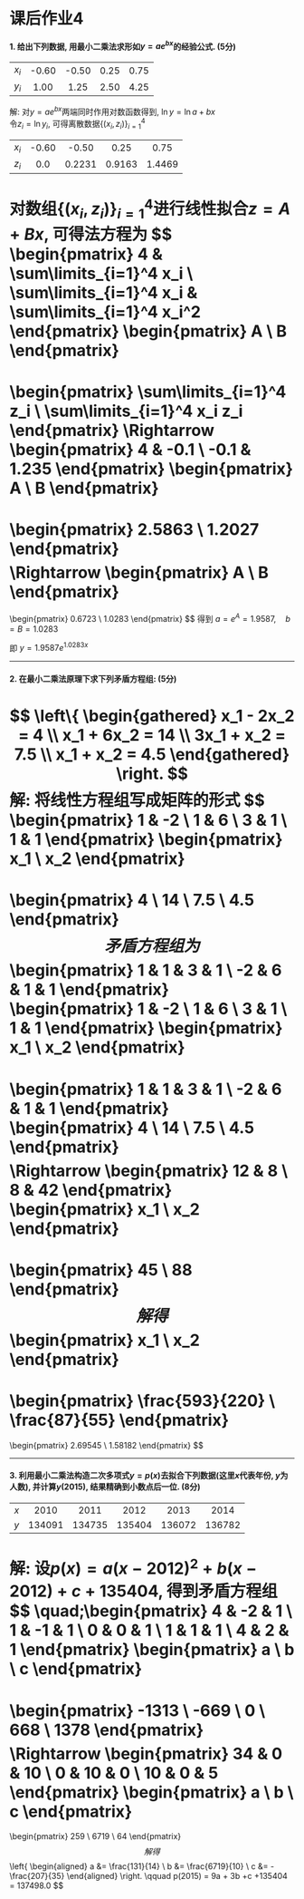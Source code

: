 # 课后作业4

#### 1. 给出下列数据, 用最小二乘法求形如$y = ae^{bx}$的经验公式. (5分)
|       |       |       |      |      |
|:-----:|:-----:|:-----:|:----:|:----:|
| $x_i$ | -0.60 | -0.50 | 0.25 | 0.75 |
| $y_i$ | 1.00  | 1.25  | 2.50 | 4.25 |
解: 对$y = ae^{bx}$两端同时作用对数函数得到, $\ln{y} = \ln{a} + bx$  
令$z_i = \ln{y_i}$, 可得离散数据$\{(x_i, z_i)\}_{i=1}^4$

|       |       |       |      |      |
|:-----:|:-----:|:-----:|:----:|:----:|
| $x_i$ | -0.60 | -0.50 | 0.25 | 0.75 |
| $z_i$ | 0.0  | 0.2231  | 0.9163 | 1.4469 |

对数组$\{(x_i, z_i)\}_{i=1}^4$进行线性拟合$z = A + Bx$, 可得**法方程**为
$$
\begin{pmatrix}
    4 & \sum\limits_{i=1}^4 x_i \\
    \sum\limits_{i=1}^4 x_i & \sum\limits_{i=1}^4 x_i^2
\end{pmatrix}
\begin{pmatrix}
    A \\
    B
\end{pmatrix}
=
\begin{pmatrix}
    \sum\limits_{i=1}^4 z_i \\
    \sum\limits_{i=1}^4 x_i z_i
\end{pmatrix}
\Rightarrow
\begin{pmatrix}
    4 & -0.1 \\
    -0.1 & 1.235
\end{pmatrix}
\begin{pmatrix}
    A \\
    B
\end{pmatrix}
=
\begin{pmatrix}
    2.5863 \\
    1.2027
\end{pmatrix}
$$
$$
\Rightarrow
\begin{pmatrix}
    A \\
    B
\end{pmatrix}
=
\begin{pmatrix}
    0.6723 \\
    1.0283
\end{pmatrix}
$$
得到 $a = e^A = 1.9587, \quad b = B = 1.0283$

即 $y = 1.9587e^{1.0283x}$

---

#### 2. 在最小二乘法原理下求下列矛盾方程组: (5分)
$$
\left\{
\begin{gathered}
    x_1 - 2x_2 = 4 \\
    x_1 + 6x_2 = 14 \\
    3x_1 + x_2 = 7.5 \\
    x_1 + x_2 = 4.5
\end{gathered}
\right.
$$
解: 将线性方程组写成矩阵的形式
$$
\begin{pmatrix}
    1 & -2 \\
    1 & 6 \\
    3 & 1 \\
    1 & 1
\end{pmatrix}
\begin{pmatrix}
    x_1 \\
    x_2
\end{pmatrix}
=
\begin{pmatrix}
    4 \\
    14 \\
    7.5 \\
    4.5
\end{pmatrix}
$$
矛盾方程组为
$$
\begin{pmatrix}
    1 & 1 & 3 & 1 \\
    -2 & 6 & 1 & 1
\end{pmatrix}
\begin{pmatrix}
    1 & -2 \\
    1 & 6 \\
    3 & 1 \\
    1 & 1
\end{pmatrix}
\begin{pmatrix}
    x_1 \\
    x_2
\end{pmatrix}
=
\begin{pmatrix}
    1 & 1 & 3 & 1 \\
    -2 & 6 & 1 & 1
\end{pmatrix}
\begin{pmatrix}
    4 \\
    14 \\
    7.5 \\
    4.5
\end{pmatrix}
$$
$$
\Rightarrow
\begin{pmatrix}
    12 & 8 \\
    8 & 42
\end{pmatrix}
\begin{pmatrix}
    x_1 \\
    x_2
\end{pmatrix}
=
\begin{pmatrix}
    45 \\
    88
\end{pmatrix}
$$
解得
$$
\begin{pmatrix}
    x_1 \\
    x_2
\end{pmatrix}
=
\begin{pmatrix}
    \frac{593}{220} \\
    \frac{87}{55}
\end{pmatrix}
=
\begin{pmatrix}
    2.69545 \\
    1.58182
\end{pmatrix}
$$

---

#### 3. 利用最小二乘法构造二次多项式$y = p(x)$去拟合下列数据(这里$x$代表年份, $y$为人数), 并计算$y(2015)$, 结果精确到小数点后一位. (8分)
|     |        |        |        |        |        |
|:---:|:------:|:------:|:------:|:------:|:------:|
| $x$ | 2010   | 2011   | 2012   | 2013   | 2014   |
| $y$ | 134091 | 134735 | 135404 | 136072 | 136782 |
解: 设$p(x) = a(x -2012)^2 + b(x - 2012) + c + 135404$, 得到矛盾方程组
$$
\quad\;\begin{pmatrix}
    4 & -2 & 1 \\
    1 & -1 & 1 \\
    0 & 0 & 1 \\
    1 & 1 & 1 \\
    4 & 2 & 1
\end{pmatrix}
\begin{pmatrix}
    a \\
    b \\
    c
\end{pmatrix}
=
\begin{pmatrix}
    -1313 \\
    -669 \\
    0 \\
    668 \\
    1378
\end{pmatrix}
$$
$$
\Rightarrow
\begin{pmatrix}
    34 & 0 & 10 \\
    0 & 10 & 0 \\
    10 & 0 & 5
\end{pmatrix}
\begin{pmatrix}
    a \\
    b \\
    c
\end{pmatrix}
=
\begin{pmatrix}
    259 \\
    6719 \\
    64
\end{pmatrix}
$$
解得
$$
\left\{
\begin{aligned}
    a &= \frac{131}{14} \\
    b &= \frac{6719}{10} \\
    c &= -\frac{207}{35}
\end{aligned}
\right.
\qquad p(2015) = 9a + 3b +c +135404 = 137498.0
$$

